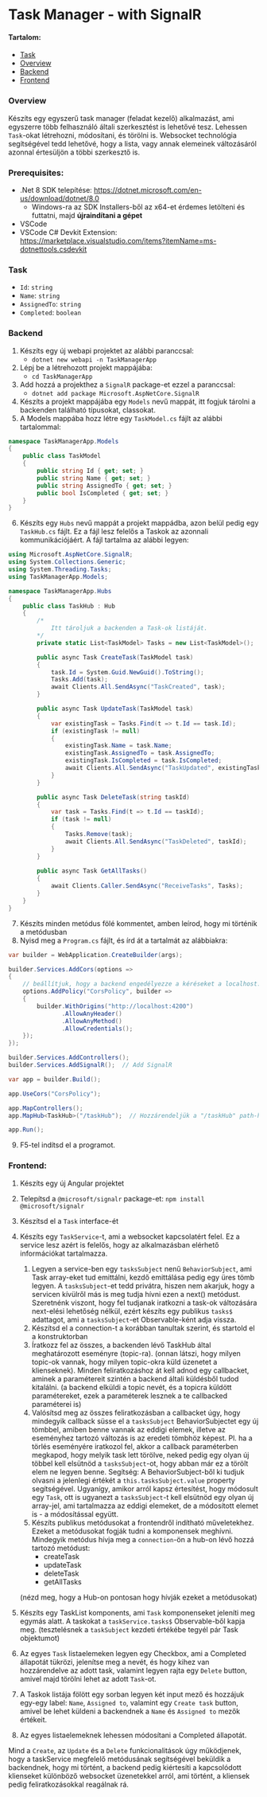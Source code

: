 # Task Manager - with SignalR

#### Tartalom:
- [Task](#task)
- [Overview](#overview)
- [Backend](#backend)
- [Frontend](#frontend)


### Overview
Készíts egy egyszerű task manager (feladat kezelő) alkalmazást, ami egyszerre több felhasználó általi szerkesztést is lehetővé tesz. 
Lehessen `Task`-okat létrehozni, módosítani, és törölni is. 
Websocket technológia segítségével tedd lehetővé, hogy a lista, vagy annak elemeinek változásáról azonnal értesüljön a többi szerkesztő is.

### Prerequisites:

* .Net 8 SDK telepítése: https://dotnet.microsoft.com/en-us/download/dotnet/8.0
    * Windows-ra az SDK Installers-ből az x64-et érdemes letölteni és futtatni, majd **újraindítani a gépet**
* VSCode
* VSCode C# Devkit Extension: https://marketplace.visualstudio.com/items?itemName=ms-dotnettools.csdevkit


### Task
- `Id`: `string`
- `Name`: `string`
- `AssignedTo`: `string`
- `Completed`: `boolean`

### Backend

1. Készíts egy új webapi projektet az alábbi paranccsal:
    -  `dotnet new webapi -n TaskManagerApp`
2. Lépj be a létrehozott projekt mappájába:
    - `cd TaskManagerApp`
3. Add hozzá a projekthez a `SignalR` package-et ezzel a paranccsal: 
    - `dotnet add package Microsoft.AspNetCore.SignalR`
4. Készíts a projekt mappájába egy `Models` nevű mappát, itt fogjuk tárolni a backenden található típusokat, classokat.
5. A Models mappába hozz létre egy `TaskModel.cs` fájlt az alábbi tartalommal:

```cs
namespace TaskManagerApp.Models
{
    public class TaskModel
    {
        public string Id { get; set; }
        public string Name { get; set; }
        public string AssignedTo { get; set; }
        public bool IsCompleted { get; set; }
    }
}
```

6. Készíts egy `Hubs` nevű mappát a projekt mappádba, azon belül pedig egy `TaskHub.cs` fájlt. Ez a fájl lesz felelős a Taskok az azonnali kommunikációjáért.
A fájl tartalma az alábbi legyen:

```cs
using Microsoft.AspNetCore.SignalR;
using System.Collections.Generic;
using System.Threading.Tasks;
using TaskManagerApp.Models;

namespace TaskManagerApp.Hubs
{
    public class TaskHub : Hub
    {
        /* 
            Itt tároljuk a backenden a Task-ok listáját.
        */
        private static List<TaskModel> Tasks = new List<TaskModel>();

        public async Task CreateTask(TaskModel task)
        {
            task.Id = System.Guid.NewGuid().ToString();
            Tasks.Add(task);
            await Clients.All.SendAsync("TaskCreated", task);
        }

        public async Task UpdateTask(TaskModel task)
        {
            var existingTask = Tasks.Find(t => t.Id == task.Id);
            if (existingTask != null)
            {
                existingTask.Name = task.Name;
                existingTask.AssignedTo = task.AssignedTo;
                existingTask.IsCompleted = task.IsCompleted;
                await Clients.All.SendAsync("TaskUpdated", existingTask);
            }
        }

        public async Task DeleteTask(string taskId)
        {
            var task = Tasks.Find(t => t.Id == taskId);
            if (task != null)
            {
                Tasks.Remove(task);
                await Clients.All.SendAsync("TaskDeleted", taskId);
            }
        }
        
        public async Task GetAllTasks()
        {
            await Clients.Caller.SendAsync("ReceiveTasks", Tasks);
        }
    }
}

```


7. Készíts minden metódus fölé kommentet, amben leírod, hogy mi történik a metódusban
8. Nyisd meg a `Program.cs` fájlt, és írd át a tartalmát az alábbiakra:

```cs
var builder = WebApplication.CreateBuilder(args);

builder.Services.AddCors(options =>
{
    // beállítjuk, hogy a backend engedélyezze a kéréseket a localhost:4200-ról
    options.AddPolicy("CorsPolicy", builder =>
    {
        builder.WithOrigins("http://localhost:4200")
               .AllowAnyHeader()
               .AllowAnyMethod()
               .AllowCredentials();
    });
});

builder.Services.AddControllers();
builder.Services.AddSignalR();  // Add SignalR

var app = builder.Build();

app.UseCors("CorsPolicy");

app.MapControllers();
app.MapHub<TaskHub>("/taskHub");  // Hozzárendeljük a "/taskHub" path-hoz a mi TaskHub típusunkat

app.Run();

```

9. F5-tel indítsd el a programot.


### Frontend:

1. Készíts egy új Angular projektet 
2. Telepítsd a `@microsoft/signalr` package-et:
    `npm install @microsoft/signalr`
3. Készítsd el a `Task` interface-ét
4. Készíts egy `TaskService`-t, ami a websocket kapcsolatért felel. Ez a service lesz azért is felelős, hogy az alkalmazásban elérhető információkat tartalmazza.
    1. Legyen a service-ben egy `tasksSubject` nenű `BehaviorSubject`, ami Task array-eket tud emittálni, kezdő emittálása pedig egy üres tömb legyen.
    A `tasksSubject`-et tedd privátra, hiszen nem akarjuk, hogy a servicen kívülről más is meg tudja hívni ezen a next() metódust. Szeretnénk viszont, hogy fel tudjanak iratkozni a task-ok változására next-elési lehetőség nélkül, ezért készíts egy publikus `tasks$` adattagot, ami a `tasksSubject`-et Observable-ként adja vissza.
    2. Készítsd el a connection-t a korábban tanultak szerint, és startold el a konstruktorban
    3. Íratkozz fel az összes, a backenden lévő TaskHub által meghatározott eseményre (topic-ra). (onnan látszi, hogy milyen topic-ok vannak, hogy milyen topic-okra küld üzenetet a klienseknek). 
    Minden feliratkozáshoz át kell adnod egy callbacket, aminek a paramétereit szintén a backend általi küldésből tudod kitalálni. (a backend elküldi a topic nevét, és a topicra küldött paramétereket, ezek a paraméterek lesznek a te callbacked paraméterei is)
    4. Valósítsd meg az összes feliratkozásban a callbacket úgy, hogy mindegyik callback süsse el a `tasksSubject` BehaviorSubjectet egy új tömbbel, amiben benne vannak az eddigi elemek, illetve az eseményhez tartozó változás is az eredeti tömbhöz képest. 
    Pl. ha a törlés eseményére iratkozol fel, akkor a callback paraméterben megkapod, hogy melyik task lett törölve, neked pedig egy olyan új többel kell elsütnöd a `tasksSubject`-ot, hogy abban már ez a törölt elem ne legyen benne. Segítség: A BehaviorSubject-ből ki tudjuk olvasni a jelenlegi értékét a `this.tasksSubject.value` property segítségével.
    Ugyanígy, amikor arról kapsz értesítést, hogy módosult egy `Task`, ott is ugyanezt a `tasksSubject`-t kell elsütnöd egy olyan új array-jel, ami tartalmazza az eddigi elemeket, de a módosított elemet is - a módosítással együtt.
    5. Készíts publikus metódusokat a frontendről indítható műveletekhez. Ezeket a metódusokat fogják tudni a komponensek meghívni.
    Mindegyik metódus hívja meg a `connection`-ön a hub-on lévő hozzá tartozó metódust:
        - createTask
        - updateTask
        - deleteTask
        - getAllTasks
        
    (nézd meg, hogy a Hub-on pontosan hogy hívják ezeket a metódusokat)
        
6. Készíts egy TaskList komponents, ami `Task` komponenseket jeleníti meg egymás alatt. A taskokat a `taskService.tasks$` Observable-ből kapja meg. (tesztelésnek a `taskSubject` kezdeti értékébe tegyél pár Task objektumot)
7. Az egyes `Task` listaelemeken legyen egy Checkbox, ami a Completed állapotát tükrözi, jelenítse meg a nevét, és hogy kihez van hozzárendelve az adott task, valamint legyen rajta egy `Delete` button, amivel majd törölni lehet az adott `Task`-ot.
8. A Taskok listája fölött egy sorban legyen két input mező és hozzájuk egy-egy label: `Name`, `Assigned to`, valamint egy `Create task` button, amivel be lehet küldeni a backendnek a `Name` és `Assigned to` mezők értékeit.
9. Az egyes listaelemeknek lehessen módosítani a Completed állapotát.

Mind a `Create`, az `Update` és a `Delete` funkcionalitások úgy működjenek, hogy a taskService megfelelő metódusának segítségével beküldik a backendnek, hogy mi történt, a backend pedig kiértesíti a kapcsolódott klienseket különböző websocket üzenetekkel arról, ami történt, a kliensek pedig feliratkozásokkal reagálnak rá.

